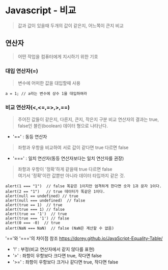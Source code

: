 # Javascript - 비교
>값과 값이 있을때 두개의 값이 같은지, 어느쪽이 큰지 비교

## 연산자
>어떤 작업을 컴퓨터에게 지시하기 위한 기호

### 대입 연산자(=)
>변수에 어떠한 값을 대입할때 사용
```
a = 1; // a라는 변수에 상수 1을 대입하여라
```

### 비교 연산자(<,<=,=>,>,==)
>주어진 값들이 같은지, 다른지, 큰지, 작은지 구분
비교 연산자의 결과는 true, false인 블린(boolean) 데이터 형으로 나타난다.

- '=='  : 동등 연산자
>좌항과 우항을 비교하여 서로 값이 같다면 true 다르면 false
- '===' : 일치 연산자(동등 연산자보다는 일치 연산자를 권장)
>좌항과 우항이 '정확'하게 같을때 true 다르면 false  
여기서 '정확'이란 값뿐만 아니라 데이터 타입까지 같은 것.
```
alert(1 === "1")  // false 똑같은 1이지만 엄격하게 한다면 숫자 1과 문자 1이다.
alert(2 == "1")   // true 데이터가 똑같은 1이다.
alert(null == undefined) // true
alert(null === undefined)  // false
alert(true == 1)  // true
alert(true === 1) // false
alert(true == '1')  // true
alert(true === '1') // false
alert(0 === -0)  // true
alert(NaN === NaN)  // false (NaN은 계산할 수 없음)
```
'=='와 '==='의 차이점 참조 <https://dorey.github.io/JavaScript-Equality-Table/>  
- '!' : 부정(비교 연산자에서 같지 않다를 표현)
- '>' : 좌항이 우항보다 크다면 true, 작다면 false
- '>=' : 좌항이 우항보다 크거나 같다면 true, 작다면 false
